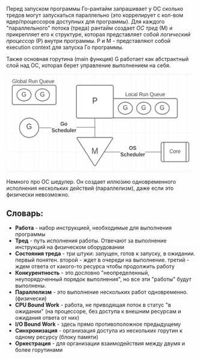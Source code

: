 Перед запуском программы Го-рантайм запрашивает у ОС сколько тредов могут запускаться параллельно (это коррелирует с кол-вом ядер/процессоров доступных для программы). Для каждого "параллельного" потока (треда) рантайм создает _ОС тред_ (М) и прикрепляет его к структуре, которая представляет собой _логический процессор_ (Р) внутри программы. Р и М - представляют собой execution context для запуска Го программы.

Также основная горутина (main функция) G работает как абстрактный слой над ОС, которая берет управление выполнением на себя.

![](./images/grt_sem_001.png)

Немного про ОС шедулер. Он создает иллюзию одновременного исполнения нескольких действий (параллелизм), даже если это физически невозможно.

## Словарь:

- **Работа** - набор инструкцией, необходимые для выполнения программы
- **Тред** - путь исполнения работы. Отвечают за выполнение инструкций на физическом оборудовании
- **Состояния треда** - три штуки: запущен, готов к запуску, в ожидании. первый понятен. второй - ждет в очереди на выполнение. третий - ждем ответа от какого-то ресурса чтобы продолжить работу
- **Конкурентность** - это дословно "неопределенный, неупорядоченный порядок выполнения", но все эти "работы" будут выполнены.
- **Параллелизм** - это выполнение нескольких работ одновременно. (физически)
- **CPU Bound Work** - работа, не приводящая поток в статус "в ожидании" (на процессоре, без доступа к внешним ресурсам и ожидания ответа от них)
- **I/O Bound Work** - здесь прямо противоположное предыдущему
- **Синхронизация** - организация доступа из нескольких горутин к одному ресурсу (блоку памяти)
- **Оркестрация** - для организации взаимодействия между двумя и более горутинами